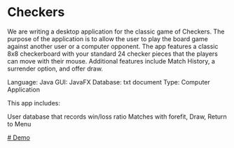 # Checkers

We are writing a desktop application for the classic game of Checkers. The purpose of the application is to allow the user to play the board game against another user or a computer opponent. The app features a classic 8x8 checkerboard with your standard 24 checker pieces that the players can move with their mouse.
Additional features include Match History, a surrender option, and offer draw.

Language: Java
GUI: JavaFX
Database: txt document
Type: Computer Application

This app includes:

User database that records win/loss ratio
Matches with forefit, Draw, Return to Menu

[# Demo](https://youtu.be/XKCS_bpWh8s)
